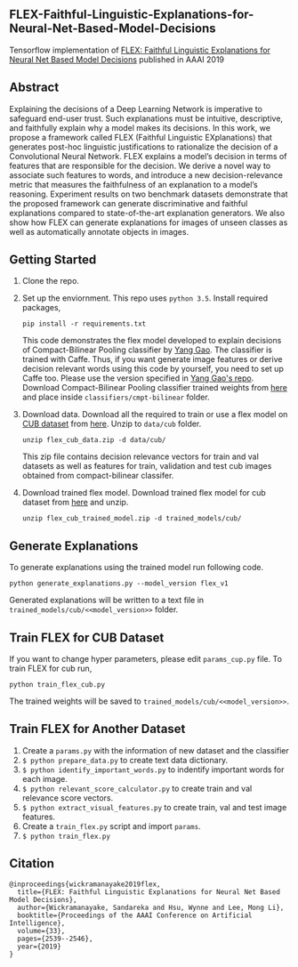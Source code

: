 ## FLEX-Faithful-Linguistic-Explanations-for-Neural-Net-Based-Model-Decisions
Tensorflow implementation of [FLEX: Faithful Linguistic Explanations for Neural Net Based Model Decisions](https://www.aaai.org/ojs/index.php/AAAI/article/view/4100) published in AAAI 2019

## Abstract

Explaining the decisions of a Deep Learning Network is imperative to safeguard end-user trust. Such explanations must be intuitive, descriptive, and faithfully explain why a model makes its decisions. In this work, we propose a framework called FLEX (Faithful Linguistic EXplanations) that generates post-hoc linguistic justifications to rationalize the decision of a Convolutional Neural Network. FLEX explains a model’s decision in terms of features that are responsible for the decision. We derive a novel way to associate such features to words, and introduce a new decision-relevance metric that measures the faithfulness of an explanation to a model’s reasoning. Experiment results on two benchmark datasets demonstrate that the proposed framework can generate discriminative and faithful explanations compared to state-of-the-art explanation generators. We also show how FLEX can generate explanations for images of unseen classes as well as automatically annotate objects in images. 

## Getting Started

1. Clone the repo.

2. Set up the enviornment. This repo uses ``` python 3.5 ```. Install required packages, 

   ```pip install -r requirements.txt```

   This code demonstrates the flex model developed to explain decisions of Compact-Bilinear Pooling classifier by [Yang Gao](https://arxiv.org/abs/1511.06062). The classifier is trained with Caffe. Thus, if you want generate image features or derive decision relevant words using this code by yourself, you need to set up Caffe too. Please use the version specified in [Yang Gao's repo](https://github.com/gy20073/compact_bilinear_pooling/tree/master/caffe-20160312). 
   Download Compact-Bilinear Pooling classifier trained weights from [here](https://drive.google.com/file/d/1fFNu1h3okT4K5KPWSPD4jOVtOly6Utab/view?usp=sharing) and place inside ```classifiers/cmpt-bilinear``` folder.

3. Download data.
   Download all the required to train or use a flex model on [CUB dataset](http://www.vision.caltech.edu/visipedia/CUB-200-2011.html) from [here](https://drive.google.com/file/d/1Ft9zz__7L_MUMxDlEttLaqqMTIqhLZqg/view?usp=sharing). Unzip to ```data/cub``` folder. 
   
   ```unzip flex_cub_data.zip -d data/cub/```
   
   This zip file contains decision relevance vectors for train and val datasets as well as features for train, validation and test cub images obtained from compact-bilinear classifer.
   
4. Download trained flex model.
   Download trained flex model for cub dataset from [here](https://drive.google.com/file/d/18K2sO5npdauMrXLk_pVsSUMM2704ql37/view?usp=sharing) and unzip.
   
   ```unzip flex_cub_trained_model.zip -d trained_models/cub/```

## Generate Explanations

   To generate explanations using the trained model run following code.
   
   ```python generate_explanations.py --model_version flex_v1```
   
   Generated explanations will be written to a text file in ```trained_models/cub/<<model_version>>``` folder.
  
  
 ## Train FLEX for CUB Dataset
 
   If you want to change hyper parameters, please edit ```params_cup.py``` file. To train FLEX for cub run,
   
   ```python train_flex_cub.py```
   
   The trained weights will be saved to ```trained_models/cub/<<model_version>>```.
   
   
  ## Train FLEX for Another Dataset
  
  1. Create a ``` params.py ``` with the information of new dataset and the classifier
  2. ``` $ python prepare_data.py ``` to create text data dictionary.
  3. ``` $ python identify_important_words.py ``` to indentify important words for each image. 
  4. ``` $ python relevant_score_calculator.py ``` to create train and val relevance score vectors.
  5. ``` $ python extract_visual_features.py ``` to create train, val and test image features.
  6. Create a ``` train_flex.py ``` script and import ``` params ```.
  7. ``` $ python train_flex.py ```


## Citation
```
@inproceedings{wickramanayake2019flex,
  title={FLEX: Faithful Linguistic Explanations for Neural Net Based Model Decisions},
  author={Wickramanayake, Sandareka and Hsu, Wynne and Lee, Mong Li},
  booktitle={Proceedings of the AAAI Conference on Artificial Intelligence},
  volume={33},
  pages={2539--2546},
  year={2019}
}
```
